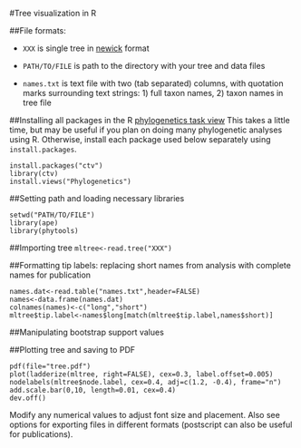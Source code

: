 #Tree visualization in R

##File formats: 
* `XXX` is single tree in [newick](http://en.wikipedia.org/wiki/Newick_format) format

* `PATH/TO/FILE` is path to the directory with your tree and data files

* `names.txt` is text file with two (tab separated) columns, with quotation marks surrounding text strings: 1) full taxon names, 2) taxon names in tree file
  
##Installing all packages in the R [phylogenetics task view](http://cran.r-project.org/web/views/Phylogenetics.html)
This takes a little time, but may be useful if you plan on doing many phylogenetic analyses using R. Otherwise, install each package used below separately using `install.packages`.

```
install.packages("ctv")
library(ctv)
install.views("Phylogenetics")
```

##Setting path and loading necessary libraries
```
setwd("PATH/TO/FILE")
library(ape)
library(phytools)
```

##Importing tree
`mltree<-read.tree("XXX")`

##Formatting tip labels: replacing short names from analysis with complete names for publication
```
names.dat<-read.table("names.txt",header=FALSE)
names<-data.frame(names.dat)
colnames(names)<-c("long","short")
mltree$tip.label<-names$long[match(mltree$tip.label,names$short)]
```

##Manipulating bootstrap support values


##Plotting tree and saving to PDF
```
pdf(file="tree.pdf")
plot(ladderize(mltree, right=FALSE), cex=0.3, label.offset=0.005)
nodelabels(mltree$node.label, cex=0.4, adj=c(1.2, -0.4), frame="n")
add.scale.bar(0,10, length=0.01, cex=0.4)
dev.off()
```

Modify any numerical values to adjust font size and placement. Also see options for exporting files in different formats (postscript can also be useful for publications).
